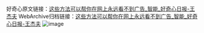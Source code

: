 好奇心原文链接：[这些方法可以帮你在网上永远看不到广告_智能_好奇心日报-王杰夫](https://www.qdaily.com/articles/3534.html)
WebArchive归档链接：[这些方法可以帮你在网上永远看不到广告_智能_好奇心日报-王杰夫](http://web.archive.org/web/20190623152413/https://www.qdaily.com/articles/3534.html)
![image](http://ww3.sinaimg.cn/large/007d5XDply1g3vbf08ig5j30u04abe81)